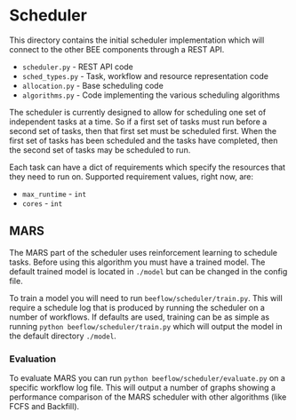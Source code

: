 # Scheduler

This directory contains the initial scheduler implementation which will
connect to the other BEE components through a REST API.

- `scheduler.py` - REST API code
- `sched_types.py` - Task, workflow and resource representation code
- `allocation.py` - Base scheduling code
- `algorithms.py` - Code implementing the various scheduling algorithms

The scheduler is currently designed to allow for scheduling one set of
independent tasks at a time. So if a first set of tasks must run before a
second set of tasks, then that first set must be scheduled first. When the
first set of tasks has been scheduled and the tasks have completed, then the
second set of tasks may be scheduled to run.

Each task can have a dict of requirements which specify the resources
that they need to run on. Supported requirement values, right now, are:

- `max_runtime` - `int`
- `cores` - `int`

## MARS

The MARS part of the scheduler uses reinforcement learning to schedule tasks.
Before using this algorithm you must have a trained model. The default trained
model is located in `./model` but can be changed in the config file.

To train a model you will need to run `beeflow/scheduler/train.py`. This will
require a schedule log that is produced by running the scheduler on a number
of workflows. If defaults are used, training can be as simple as running
`python beeflow/scheduler/train.py` which will output the model in the
default directory `./model`.

### Evaluation

To evaluate MARS you can run `python beeflow/scheduler/evaluate.py` on a
specific workflow log file. This will output a number of graphs showing a
performance comparison of the MARS scheduler with other algorithms (like FCFS
and Backfill).
